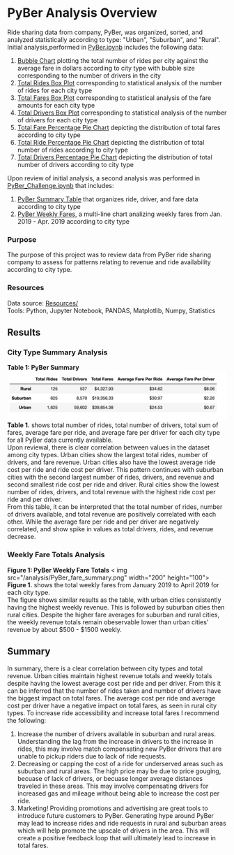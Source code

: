# PyBer Analysis Overview
Ride sharing data from company, PyBer, was organized, sorted, and analyzed statistically according to type: "Urban", "Suburban", and "Rural". Initial analysis,performed in [PyBer.ipynb](/PyBer.ipynb) includes the following data: 
  1. [Bubble Chart](/analysis/Fig1.png) plotting the total number of rides per city against the average fare in dollars according to city type with bubble size corresponding to the number of drivers in the city 
  2. [Total Rides Box Plot](/analysis/Fig2.png) corresponding to statistical analysis of the number of rides for each city type 
  3. [Total Fares Box Plot](/analysis/Fig3.png) corresponding to statistical analysis of the fare amounts for each city type 
  4. [Total Drivers Box Plot](/analysis/Fig4.png) corresponding to statistical analysis of the number of drivers for each city type 
  5. [Total Fare Percentage Pie Chart](/analysis/Fig5.png) depicting the distribution of total fares according to city type 
  6. [Total Ride Percentage Pie Chart](/analysis/Fig6.png) depicting the distribution of total number of rides according to city type 
  7. [Total Drivers Percentage Pie Chart](/analysis/Fig7.png) depicting the distribution of total number of drivers according to city type 

Upon review of initial analysis, a second analysis was performed in [PyBer_Challenge.ipynb](/PyBer_Challenge.ipynb) that includes:
  1. [PyBer Summary Table](/analysis/PyBer_summary_DF.png) that organizes ride, driver, and fare data according to city type 
  2. [PyBer Weekly Fares](/analysis/PyBer_fare_summary.png), a multi-line chart analizing weekly fares from Jan. 2019 - Apr. 2019 according to city type 

### Purpose
The purpose of this project was to review data from PyBer ride sharing company to assess for patterns relating to revenue and ride availability according to city type.  

### Resources
Data source: [Resources/](/Resources/)
<br>Tools: Python, Jupyter Notebook, PANDAS, Matplotlib, Numpy, Statistics
<br>


## Results
### City Type Summary Analysis

**Table 1: PyBer Summary**
![Pyber_summary](/analysis/PyBer_summary_DF.png "Table 1")
**Table 1.** shows total number of rides, total number of drivers, total sum of fares, average fare per ride, and average fare per driver for each city type for all PyBer data currently available. 
<br>
Upon reviewal, there is clear correlation between values in the dataset among city types. Urban cities show the largest total rides, number of drivers, and fare revenue. Urban cities also have the lowest average ride cost per ride and ride cost per driver. This pattern continues with suburban cities with the second largest number of rides, drivers, and revenue and second smallest ride cost per ride and driver. Rural cities show the lowest number of rides, drivers, and total revenue with the highest ride cost per ride and per driver. 
<br>
From this table, it can be interpreted that the total number of rides, number of drivers available, and total revenue are positively correlated with each other. While the average fare per ride and per driver are negatively correlated, and show spike in values as total drivers, rides, and revenue decrease.

### Weekly Fare Totals Analysis

**Figure 1: PyBer Weekly Fare Totals**
< img src="/analysis/PyBer_fare_summary.png" width="200" height="100">
**Figure 1.** shows the total weekly fares from January 2019 to April 2019 for each city type. 
<br>
The figure shows similar results as the table, with urban cities consistently having the highest weekly revenue. This is followed by suburban cities then rural cities. Despite the higher fare averages for suburban and rural cities, the weekly revenue totals remain obeservable lower than urban cities' revenue by about $500 - $1500 weekly.


## Summary
In summary, there is a clear correlation between city types and total revenue. Urban cities maintain highest revenue totals and weekly totals despite having the lowest average cost per ride and per driver. From this it can be inferred that the number of rides taken and number of drivers have the biggest impact on total fares. The average cost per ride and average cost per driver have a negative impact on total fares, as seen in rural city types. To increase ride accessibility and increase total fares I recommend the following: 
  1. Increase the number of drivers available in suburban and rural areas. Understanding the lag from the increase in drivers to the increase in rides, this may involve match compensating new PyBer drivers that are unable to pickup riders due to lack of ride requests.
  2. Decreasing or capping the cost of a ride for underserved areas such as suburban and rural areas. The high price may be due to price gouging, becuase of lack of drivers, or becuase longer average distances traveled in these areas. This may involve compensating drivers for increased gas and mileage without being able to increase the cost per ride. 
  3. Marketing! Providing promotions and advertising are great tools to introduce future customers to PyBer. Generating hype around PyBer may lead to increase rides and ride requests in rural and suburban areas which will help promote the upscale of drivers in the area. This will create a positive feedback loop that will ultimately lead to increase in total fares. 